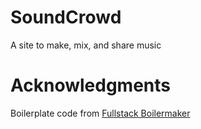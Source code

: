 # SoundCrowd

A site to make, mix, and share music

# Acknowledgments

Boilerplate code from [Fullstack Boilermaker](https://github.com/FullstackAcademy/boilermaker)
